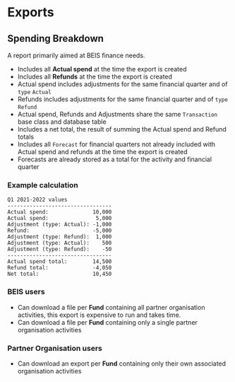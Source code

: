 # Exports

## Spending Breakdown
A report primarily aimed at BEIS finance needs.

- Includes all __Actual spend__ at the time the export is created
- Includes all __Refunds__ at the time the export is created
- Actual spend includes adjustments for the same financial quarter and of `type`
  `Actual`
- Refunds includes adjustments for the same financial quarter and of `type`
  `Refund`
- Actual spend, Refunds and Adjustments share the same `Transaction` base class
  and database table
- Includes a net total, the result of summing the Actual spend and Refund totals
- Includes all `Forecast` for financial quarters not already included with Actual
  spend and refunds at the time the export is created
- Forecasts are already stored as a total for the activity and financial quarter

### Example calculation

```
Q1 2021-2022 values
---------------------------------
Actual spend:              10,000
Actual spend:               5,000
Adjustment (type: Actual): -1,000
Refund:                    -5,000
Adjustment (type: Refund):  1,000
Adjustment (type: Actual):    500
Adjustment (type: Refund):    -50
---------------------------------
Actual spend total:        14,500
Refund total:              -4,050
Net total:                 10,450
```

### BEIS users
- Can download a file per __Fund__ containing all partner organisation
  activities, this export is expensive to run and takes time.
- Can download a file per __Fund__ containing only a single partner
  organisation activities

### Partner Organisation users
- Can download an export per __Fund__ containing only their own associated
  organisation activities
